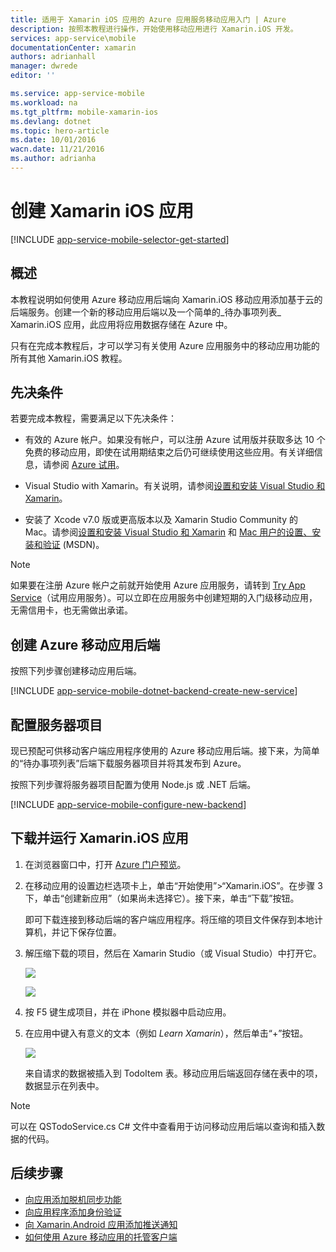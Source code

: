 ```yaml
---
title: 适用于 Xamarin iOS 应用的 Azure 应用服务移动应用入门 | Azure
description: 按照本教程进行操作，开始使用移动应用进行 Xamarin.iOS 开发。
services: app-service\mobile
documentationCenter: xamarin
authors: adrianhall
manager: dwrede
editor: ''

ms.service: app-service-mobile
ms.workload: na
ms.tgt_pltfrm: mobile-xamarin-ios
ms.devlang: dotnet
ms.topic: hero-article
ms.date: 10/01/2016
wacn.date: 11/21/2016
ms.author: adrianha
---
```


# 创建 Xamarin iOS 应用

[!INCLUDE [app-service-mobile-selector-get-started](../../includes/app-service-mobile-selector-get-started.md)]

## 概述

本教程说明如何使用 Azure 移动应用后端向 Xamarin.iOS 移动应用添加基于云的后端服务。创建一个新的移动应用后端以及一个简单的_待办事项列表_ Xamarin.iOS 应用，此应用将应用数据存储在 Azure 中。

只有在完成本教程后，才可以学习有关使用 Azure 应用服务中的移动应用功能的所有其他 Xamarin.iOS 教程。

## 先决条件

若要完成本教程，需要满足以下先决条件：

* 有效的 Azure 帐户。如果没有帐户，可以注册 Azure 试用版并获取多达 10 个免费的移动应用，即使在试用期结束之后仍可继续使用这些应用。有关详细信息，请参阅 [Azure 试用](https://www.azure.cn/pricing/1rmb-trial/)。

* Visual Studio with Xamarin。有关说明，请参阅[设置和安装 Visual Studio 和 Xamarin](https://msdn.microsoft.com/zh-cn/library/mt613162.aspx)。

* 安装了 Xcode v7.0 版或更高版本以及 Xamarin Studio Community 的 Mac。请参阅[设置和安装 Visual Studio 和 Xamarin](https://msdn.microsoft.com/zh-cn/library/mt613162.aspx) 和 [Mac 用户的设置、安装和验证](https://msdn.microsoft.com/zh-cn/library/mt488770.aspx) (MSDN)。

>[!NOTE]
> 如果要在注册 Azure 帐户之前就开始使用 Azure 应用服务，请转到 [Try App Service](https://tryappservice.azure.com/?appServiceName=mobile)（试用应用服务）。可以立即在应用服务中创建短期的入门级移动应用，无需信用卡，也无需做出承诺。

## 创建 Azure 移动应用后端

按照下列步骤创建移动应用后端。

[!INCLUDE [app-service-mobile-dotnet-backend-create-new-service](../../includes/app-service-mobile-dotnet-backend-create-new-service.md)]

## 配置服务器项目

现已预配可供移动客户端应用程序使用的 Azure 移动应用后端。接下来，为简单的“待办事项列表”后端下载服务器项目并将其发布到 Azure。

按照下列步骤将服务器项目配置为使用 Node.js 或 .NET 后端。

[!INCLUDE [app-service-mobile-configure-new-backend](../../includes/app-service-mobile-configure-new-backend.md)]

## 下载并运行 Xamarin.iOS 应用

1. 在浏览器窗口中，打开 [Azure 门户预览]。

2. 在移动应用的设置边栏选项卡上，单击“开始使用”>“Xamarin.iOS”。在步骤 3 下，单击“创建新应用”（如果尚未选择它）。接下来，单击“下载”按钮。

      即可下载连接到移动后端的客户端应用程序。将压缩的项目文件保存到本地计算机，并记下保存位置。

3. 解压缩下载的项目，然后在 Xamarin Studio（或 Visual Studio）中打开它。

    ![][9]

    ![][8]

4. 按 F5 键生成项目，并在 iPhone 模拟器中启动应用。

5. 在应用中键入有意义的文本（例如 _Learn Xamarin_），然后单击“+”按钮。

    ![][10]  

    来自请求的数据被插入到 TodoItem 表。移动应用后端返回存储在表中的项，数据显示在列表中。

>[!NOTE]
>可以在 QSTodoService.cs C# 文件中查看用于访问移动应用后端以查询和插入数据的代码。

## 后续步骤

* [向应用添加脱机同步功能](./app-service-mobile-xamarin-ios-get-started-offline-data.md)
* [向应用程序添加身份验证](./app-service-mobile-xamarin-ios-get-started-users.md)
* [向 Xamarin.Android 应用添加推送通知](./app-service-mobile-xamarin-ios-get-started-push.md)
* [如何使用 Azure 移动应用的托管客户端](./app-service-mobile-dotnet-how-to-use-client-library.md)

<!-- Anchors. -->

[Getting started with mobile app backends]: #getting-started
[Create a new mobile app backend]: #create-new-service
[Next Steps]: #next-steps

<!-- Images. -->
[6]: ./media/app-service-mobile-xamarin-ios-get-started/xamarin-ios-quickstart.png
[8]: ./media/app-service-mobile-xamarin-ios-get-started/mobile-xamarin-project-ios-vs.png
[9]: ./media/app-service-mobile-xamarin-ios-get-started/mobile-xamarin-project-ios-xs.png
[10]: ./media/app-service-mobile-xamarin-ios-get-started/mobile-quickstart-startup-ios.png

<!-- URLs. -->
[Azure 门户预览]: https://portal.azure.cn/

<!---HONumber=Mooncake_1114_2016-->